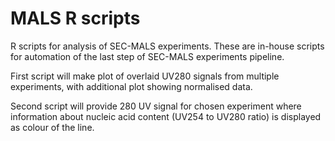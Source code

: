 # MALS R scripts
R scripts for analysis of SEC-MALS experiments. These are in-house scripts for automation of the last step of SEC-MALS experiments pipeline.

First script will make plot of overlaid UV280 signals from multiple experiments, with additional plot showing normalised data.

Second script will provide 280 UV signal for chosen experiment where information about nucleic acid content (UV254 to UV280 ratio) is displayed as colour of the line.

